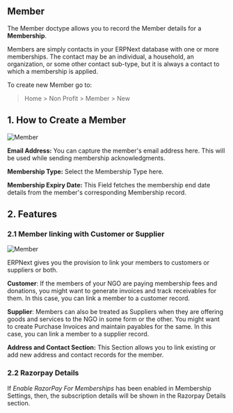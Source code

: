 ## Member

The Member doctype allows you to record the Member details for a **Membership**.

Members are simply contacts in your ERPNext database with one or more memberships. The contact may be an individual, a household, an organization, or some other contact sub-type, but it is always a contact to which a membership is applied.

To create new Member go to:

> Home > Non Profit > Member > New

## 1\. How to Create a Member

![Member](https://docs.erpnext.com/files/member.png)

**Email Address:** You can capture the member's email address here. This will be used while sending membership acknowledgments.

**Membership Type:** Select the Membership Type here.

**Membership Expiry Date:** This Field fetches the membership end date details from the member's corresponding Membership record.

## 2\. Features

### 2.1 Member linking with Customer or Supplier

![Member](https://docs.erpnext.com/files/member-details.png)

ERPNext gives you the provision to link your members to customers or suppliers or both.

**Customer**: If the members of your NGO are paying membership fees and donations, you might want to generate invoices and track receivables for them. In this case, you can link a member to a customer record.

**Supplier**: Members can also be treated as Suppliers when they are offering goods and services to the NGO in some form or the other. You might want to create Purchase Invoices and maintain payables for the same. In this case, you can link a member to a supplier record.

**Address and Contact Section:** This Section allows you to link existing or add new address and contact records for the member.

### 2.2 Razorpay Details

If _Enable RazorPay For Memberships_ has been enabled in Membership Settings, then, the subscription details will be shown in the Razorpay Details section.